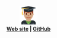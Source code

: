 <p align="center">
 <img src ="https://raw.githubusercontent.com/twitter/twemoji/master/assets/72x72/1f468-1f3fd-200d-1f393.png" width="10%" height="10%"/>
 <br>
 <b>
  <a href="https://elementary-school.github.io">Web site</a> |
  <a href="https://github.com/elementary-school">GitHub</a>
 </b>
</p>
